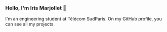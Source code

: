 ### Hello, I'm Iris Marjollet 👋
I'm an engineering student at Télécom SudParis. 
On my GitHub profile, you can see all my projects.

<!--
**Iris-Marjollet/Iris-Marjollet** is a ✨ _special_ ✨ repository because its `README.md` (this file) appears on your GitHub profile.

Here are some ideas to get you started:

- 🔭 I’m currently working on ...
- 🌱 I’m currently learning ...
- 👯 I’m looking to collaborate on ...
- 🤔 I’m looking for help with ...
- 💬 Ask me about ...
- 📫 How to reach me: ...
- 😄 Pronouns: ...
- ⚡ Fun fact: ...
-->
